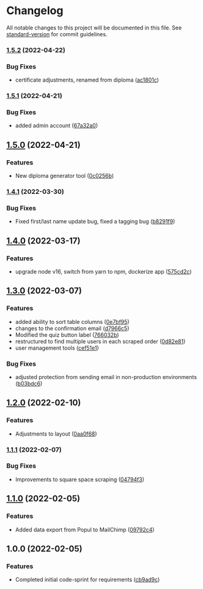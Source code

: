 # Changelog

All notable changes to this project will be documented in this file. See [standard-version](https://github.com/conventional-changelog/standard-version) for commit guidelines.

### [1.5.2](https://github.com/claytonfbell/ondemand-mnw/compare/v1.5.1...v1.5.2) (2022-04-22)


### Bug Fixes

* certificate adjustments, renamed from diploma ([ac1801c](https://github.com/claytonfbell/ondemand-mnw/commit/ac1801c8d2aef4aec44b6ce6d51ff40d29497105))

### [1.5.1](https://github.com/claytonfbell/ondemand-mnw/compare/v1.5.0...v1.5.1) (2022-04-21)


### Bug Fixes

* added admin account ([67a32a0](https://github.com/claytonfbell/ondemand-mnw/commit/67a32a085440322a4dd5b0fb1d0ad63dc74fb63e))

## [1.5.0](https://github.com/claytonfbell/ondemand-mnw/compare/v1.4.1...v1.5.0) (2022-04-21)


### Features

* New diploma generator tool ([0c0256b](https://github.com/claytonfbell/ondemand-mnw/commit/0c0256b2e6de585509836fc5babdf9c761479712))

### [1.4.1](https://github.com/claytonfbell/ondemand-mnw/compare/v1.4.0...v1.4.1) (2022-03-30)


### Bug Fixes

* Fixed first/last name update bug, fixed a tagging bug ([b8291f9](https://github.com/claytonfbell/ondemand-mnw/commit/b8291f94ce2e884003cdbd87f073b4aa1ff3120b))

## [1.4.0](https://github.com/claytonfbell/ondemand-mnw/compare/v1.3.0...v1.4.0) (2022-03-17)


### Features

* upgrade node v16, switch from yarn to npm, dockerize app ([575cd2c](https://github.com/claytonfbell/ondemand-mnw/commit/575cd2c8ee3fc56c2c54051a30db6907185b576c))

## [1.3.0](https://github.com/claytonfbell/ondemand-mnw/compare/v1.2.0...v1.3.0) (2022-03-07)


### Features

* added ability to sort table columns ([0e7bf95](https://github.com/claytonfbell/ondemand-mnw/commit/0e7bf95bd3920af896481df733017d2183278138))
* changes to the confirmation email ([d7966c5](https://github.com/claytonfbell/ondemand-mnw/commit/d7966c54338fcc5eb5945db90e03d1511c8cbd99))
* Modified the quiz button label ([766032b](https://github.com/claytonfbell/ondemand-mnw/commit/766032bb4785af43b434d4b21925fa594e0789a7))
* restructured to find multiple users in each scraped order ([0d82e81](https://github.com/claytonfbell/ondemand-mnw/commit/0d82e81276738496e904f72b8d327fe41fa3ff38))
* user management tools ([cef51e1](https://github.com/claytonfbell/ondemand-mnw/commit/cef51e15bef5ef6a4cebf0d3a7b5e26a506389ca))


### Bug Fixes

* adjusted protection from sending email in non-production environments ([b03bdc6](https://github.com/claytonfbell/ondemand-mnw/commit/b03bdc6ba9d1b872ee03e9a505b8b41a66163a55))

## [1.2.0](https://github.com/claytonfbell/ondemand-mnw/compare/v1.1.1...v1.2.0) (2022-02-10)


### Features

* Adjustments to layout ([0aa0f68](https://github.com/claytonfbell/ondemand-mnw/commit/0aa0f68617e37110256deb46a8a75a8746907a54))

### [1.1.1](https://github.com/claytonfbell/ondemand-mnw/compare/v1.1.0...v1.1.1) (2022-02-07)


### Bug Fixes

* Improvements to square space scraping ([04794f3](https://github.com/claytonfbell/ondemand-mnw/commit/04794f3edfa7fe31700dbffda2ad2bb7db38dd0b))

## [1.1.0](https://github.com/claytonfbell/ondemand-mnw/compare/v1.0.0...v1.1.0) (2022-02-05)


### Features

* Added data export from Popul to MailChimp ([09792c4](https://github.com/claytonfbell/ondemand-mnw/commit/09792c49abbdb3c05fc02145d0126e07cc5fd098))

## 1.0.0 (2022-02-05)


### Features

* Completed initial code-sprint for requirements ([cb9ad9c](https://github.com/claytonfbell/ondemand-mnw/commit/cb9ad9cde5a985fa3be3a983b2190552f9d42fc8))
